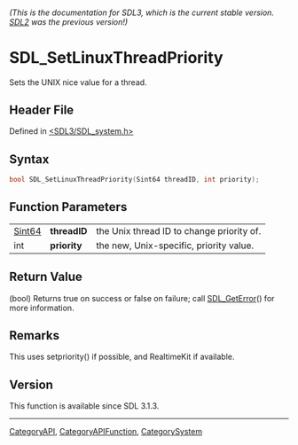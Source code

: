 ###### (This is the documentation for SDL3, which is the current stable version. [SDL2](https://wiki.libsdl.org/SDL2/) was the previous version!)
# SDL_SetLinuxThreadPriority

Sets the UNIX nice value for a thread.

## Header File

Defined in [<SDL3/SDL_system.h>](https://github.com/libsdl-org/SDL/blob/main/include/SDL3/SDL_system.h)

## Syntax

```c
bool SDL_SetLinuxThreadPriority(Sint64 threadID, int priority);
```

## Function Parameters

|                  |              |                                           |
| ---------------- | ------------ | ----------------------------------------- |
| [Sint64](Sint64) | **threadID** | the Unix thread ID to change priority of. |
| int              | **priority** | the new, Unix-specific, priority value.   |

## Return Value

(bool) Returns true on success or false on failure; call
[SDL_GetError](SDL_GetError)() for more information.

## Remarks

This uses setpriority() if possible, and RealtimeKit if available.

## Version

This function is available since SDL 3.1.3.

----
[CategoryAPI](CategoryAPI), [CategoryAPIFunction](CategoryAPIFunction), [CategorySystem](CategorySystem)

